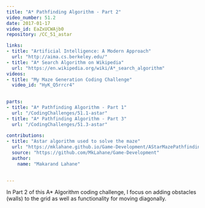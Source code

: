 ```yaml
---
title: "A* Pathfinding Algorithm - Part 2"
video_number: 51.2
date: 2017-01-17
video_id: EaZxUCWAjb0
repository: /CC_51_astar

links:
- title: "Artificial Intelligence: A Modern Approach"  
  url: "http://aima.cs.berkeley.edu/"
- title: "A* Search Algorithm on Wikipedia"  
  url: "https://en.wikipedia.org/wiki/A*_search_algorithm"
videos:
- title: "My Maze Generation Coding Challenge"
  video_id: "HyK_Q5rrcr4" 
  

parts:
- title: "A* Pathfinding Algorithm - Part 1"
  url: "/CodingChallenges/51.1-astar"
- title: "A* Pathfinding Algorithm - Part 3"
  url: "/CodingChallenges/51.3-astar"
  
contributions:
- title: "Astar algorithm used to solve the maze"
  url: "https://mklahane.github.io/Game-Development/AStarMazePathfinding/"
  source: "https://github.com/MkLahane/Game-Development"
  author:
    name: "Makarand Lahane"

    
---
```


In Part 2 of this A* Algorithm coding challenge, I focus on adding obstacles (walls) to the grid as well as functionality for moving diagonally.

